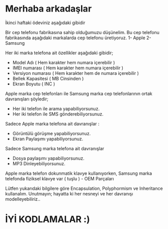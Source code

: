 # Merhaba arkadaşlar
İkinci haftaki ödeviniz aşağıdaki gibidir

Bir cep telefonu fabrikasına sahip olduğumuzu düşünelim. Bu cep telefonu fabrikasında aşağıdaki markalarda cep telefonu üretiyoruz. 
1- Apple
2- Samsung

Her iki marka telefona ait özellikler aşağıdaki gibidir;
- Model Adı ( Hem karakter hem numara içerebilir )
- IMEI numarası ( Hem karakter hem numara içerebilir ) 
- Versiyon numarası ( Hem karakter hem de numara içerebilir ) 
- Bellek Kapasitesi ( MB     Cinsinden ) 
- Ekran Boyutu ( INC ) 

Apple marka cep telefonları ile Samsung marka cep telefonlarının ortak davranışları şöyledir;
- Her iki telefon ile arama yapabiliyorsunuz.
- Her iki telefon ile SMS gönderebiliyorsunuz. 

Sadece Apple marka telefona ait davranışlar :
- Görüntülü görüşme yapabiliyorsunuz.
- Ekran Paylaşımı yapabiliyorsunuz.

Sadece Samsung marka telefona ait davranışlar
- Dosya paylaşımı yapabiliyorsunuz.
- MP3 Dinleyebiliyorsunuz. 

Apple marka telefon dokunmatik klavye kullanıyorken, 
Samsung marka telefonda fiziksel klavye var ( tuşlu ) - OEM Parçaları


Lütfen yukarıdaki bilgilere göre Encapsulation, Polyphormism ve Inheritance kullanalım. 
Unutmayın; hayatta ki her nesneyi ve her davranışı modelleyebiliriz..

# İYİ KODLAMALAR :)












